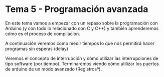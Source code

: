 # Tema 5 - Programación avanzada

En este tema vamos a empezar con un repaso sobre la programación con Arduino (y con todo lo relacionado con C y C++) y también aprenderemos cómo es el proceso de compilación.

A continuación veremos como medir tiempos lo que nos permitirá hacer programas sin esperas (delay)

Veremos el concepto de interrupción y cómo utilizar las interrupciones de tipo software (por tiempo). Terminaremos viendo cómo utilizar los puertos de arduino de un modo avanzado (Registrosº).
